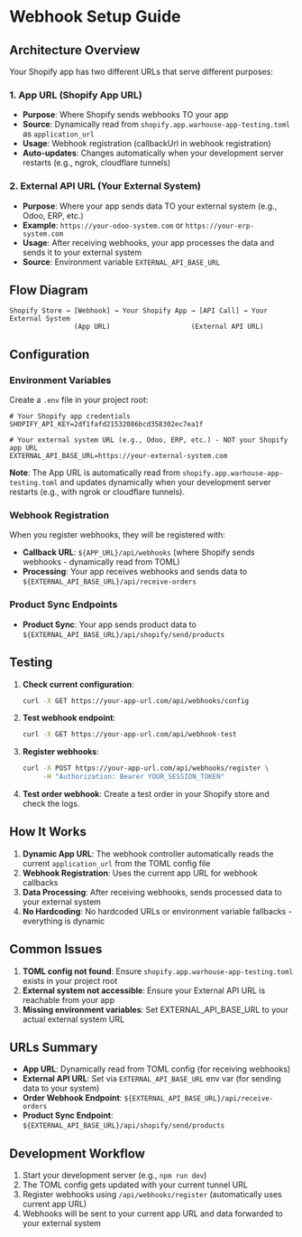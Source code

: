 # Webhook Setup Guide

## Architecture Overview

Your Shopify app has two different URLs that serve different purposes:

### 1. **App URL** (Shopify App URL)

- **Purpose**: Where Shopify sends webhooks TO your app
- **Source**: Dynamically read from `shopify.app.warhouse-app-testing.toml` as `application_url`
- **Usage**: Webhook registration (callbackUrl in webhook registration)
- **Auto-updates**: Changes automatically when your development server restarts (e.g., ngrok, cloudflare tunnels)

### 2. **External API URL** (Your External System)

- **Purpose**: Where your app sends data TO your external system (e.g., Odoo, ERP, etc.)
- **Example**: `https://your-odoo-system.com` or `https://your-erp-system.com`
- **Usage**: After receiving webhooks, your app processes the data and sends it to your external system
- **Source**: Environment variable `EXTERNAL_API_BASE_URL`

## Flow Diagram

```
Shopify Store → [Webhook] → Your Shopify App → [API Call] → Your External System
                (App URL)                    (External API URL)
```

## Configuration

### Environment Variables

Create a `.env` file in your project root:

```env
# Your Shopify app credentials
SHOPIFY_API_KEY=2df1fafd21532086bcd358302ec7ea1f

# Your external system URL (e.g., Odoo, ERP, etc.) - NOT your Shopify app URL
EXTERNAL_API_BASE_URL=https://your-external-system.com
```

**Note**: The App URL is automatically read from `shopify.app.warhouse-app-testing.toml` and updates dynamically when your development server restarts (e.g., with ngrok or cloudflare tunnels).

### Webhook Registration

When you register webhooks, they will be registered with:

- **Callback URL**: `${APP_URL}/api/webhooks` (where Shopify sends webhooks - dynamically read from TOML)
- **Processing**: Your app receives webhooks and sends data to `${EXTERNAL_API_BASE_URL}/api/receive-orders`

### Product Sync Endpoints

- **Product Sync**: Your app sends product data to `${EXTERNAL_API_BASE_URL}/api/shopify/send/products`

## Testing

1. **Check current configuration**:

   ```bash
   curl -X GET https://your-app-url.com/api/webhooks/config
   ```

2. **Test webhook endpoint**:

   ```bash
   curl -X GET https://your-app-url.com/api/webhook-test
   ```

3. **Register webhooks**:

   ```bash
   curl -X POST https://your-app-url.com/api/webhooks/register \
        -H "Authorization: Bearer YOUR_SESSION_TOKEN"
   ```

4. **Test order webhook**:
   Create a test order in your Shopify store and check the logs.

## How It Works

1. **Dynamic App URL**: The webhook controller automatically reads the current `application_url` from the TOML config file
2. **Webhook Registration**: Uses the current app URL for webhook callbacks
3. **Data Processing**: After receiving webhooks, sends processed data to your external system
4. **No Hardcoding**: No hardcoded URLs or environment variable fallbacks - everything is dynamic

## Common Issues

1. **TOML config not found**: Ensure `shopify.app.warhouse-app-testing.toml` exists in your project root
2. **External system not accessible**: Ensure your External API URL is reachable from your app
3. **Missing environment variables**: Set EXTERNAL_API_BASE_URL to your actual external system URL

## URLs Summary

- **App URL**: Dynamically read from TOML config (for receiving webhooks)
- **External API URL**: Set via `EXTERNAL_API_BASE_URL` env var (for sending data to your system)
- **Order Webhook Endpoint**: `${EXTERNAL_API_BASE_URL}/api/receive-orders`
- **Product Sync Endpoint**: `${EXTERNAL_API_BASE_URL}/api/shopify/send/products`

## Development Workflow

1. Start your development server (e.g., `npm run dev`)
2. The TOML config gets updated with your current tunnel URL
3. Register webhooks using `/api/webhooks/register` (automatically uses current app URL)
4. Webhooks will be sent to your current app URL and data forwarded to your external system
